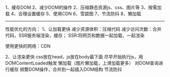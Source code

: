 1、缓存DOM
2、减少DOM的操作
2、压缩静态资源js、css、图片等
3、按需加载
4、合理设置缓存
5、使用CDN
6、雪碧图
7、节流防抖
8、懒加载


-----------------------------------------
性能优化的方向：
1、让加载更快
减少资源体积：压缩代码
减少访问次数：合并代码，SSR服务端渲染，缓存； 
SSR:将网页和数据一起加载，一起渲染

使用更快的网络：CDN

2、让渲染更快
css放在head，js放在body最下面
尽早开始执行js，用DOMContentLoaded触发
懒加载（图片懒加载，上滑加载更多）
对DOM查询进行缓存
频繁DOM操作，合并到一起插入DOM结构
节流防抖